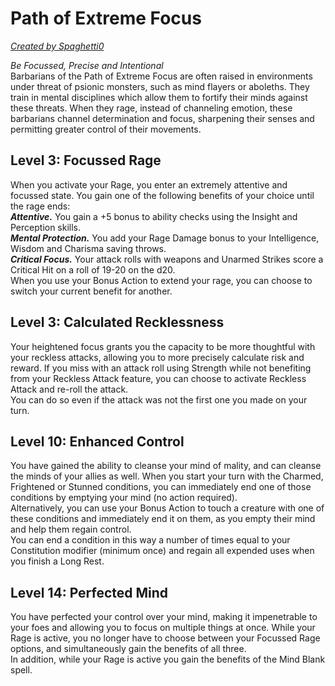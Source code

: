 # Path of Extreme Focus
[*Created by Spaghetti0*](https://bio.site/spaghetti0)

*Be Focussed, Precise and Intentional*  
Barbarians of the Path of Extreme Focus are often raised in environments under threat of psionic monsters, such as mind flayers or aboleths. They train in mental disciplines which allow them to fortify their minds against these threats. When they rage, instead of channeling emotion, these barbarians channel determination and focus, sharpening their senses and permitting greater control of their movements.

## Level 3: Focussed Rage
When you activate your Rage, you enter an extremely attentive and focussed state. You gain one of the following benefits of your choice until the rage ends:  
***Attentive.*** You gain a +5 bonus to ability checks using the Insight and Perception skills.  
***Mental Protection.*** You add your Rage Damage bonus to your Intelligence, Wisdom and Charisma saving throws.  
***Critical Focus.*** Your attack rolls with weapons and Unarmed Strikes score a Critical Hit on a roll of 19-20 on the d20.  
When you use your Bonus Action to extend your rage, you can choose to switch your current benefit for another.

## Level 3: Calculated Recklessness
Your heightened focus grants you the capacity to be more thoughtful with your reckless attacks, allowing you to more precisely calculate risk and reward. If you miss with an attack roll using Strength while not benefiting from your Reckless Attack feature, you can choose to activate Reckless Attack and re-roll the attack.  
You can do so even if the attack was not the first one you made on your turn.

## Level 10: Enhanced Control
You have gained the ability to cleanse your mind of mality, and can cleanse the minds of your allies as well. When you start your turn with the Charmed, Frightened or Stunned conditions, you can immediately end one of those conditions by emptying your mind (no action required).  
Alternatively, you can use your Bonus Action to touch a creature with one of these conditions and immediately end it on them, as you empty their mind and help them regain control.  
You can end a condition in this way a number of times equal to your Constitution modifier (minimum once) and regain all expended uses when you finish a Long Rest.

## Level 14: Perfected Mind
You have perfected your control over your mind, making it impenetrable to your foes and allowing you to focus on multiple things at once. While your Rage is active, you no longer have to choose between your Focussed Rage options, and simultaneously gain the benefits of all three.  
In addition, while your Rage is active you gain the benefits of the Mind Blank spell.